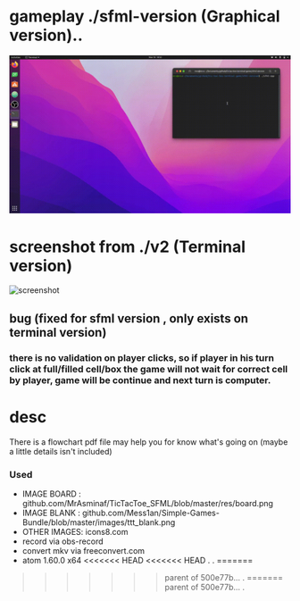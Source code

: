 # gameplay ./sfml-version (Graphical version)..
![screenshot](./sfml-version/assets/gameplay.gif)

# screenshot from ./v2 (Terminal version)
![screenshot](http://mewware.com/mewware/p-ttt-sss/v2/tttv2.png)

## bug (fixed for sfml version , only exists on terminal version)
### there is no validation on player clicks, so if player in his turn click at full/filled cell/box the game will not wait for correct cell by player, game will be continue and next turn is computer.

# desc
There is a flowchart pdf file may help you for know what's going on (maybe a little details isn't included)



### Used
- IMAGE BOARD : github.com/MrAsminaf/TicTacToe_SFML/blob/master/res/board.png
- IMAGE BLANK : github.com/Mess1an/Simple-Games-Bundle/blob/master/images/ttt_blank.png
- OTHER IMAGES: icons8.com
- record via obs-record
- convert mkv via freeconvert.com
- atom 1.60.0 x64
<<<<<<< HEAD
<<<<<<< HEAD
.
.
=======
>>>>>>> parent of 500e77b... .
=======
>>>>>>> parent of 500e77b... .
